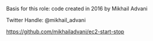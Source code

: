 Basis for this role: code created in 2016 by Mikhail Advani

Twitter Handle: @mikhail_advani

https://github.com/mikhailadvani/ec2-start-stop